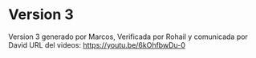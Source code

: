 # Version 3

Version 3 generado por Marcos, Verificada por Rohail y comunicada por David URL del videos: https://youtu.be/6kOhfbwDu-0
